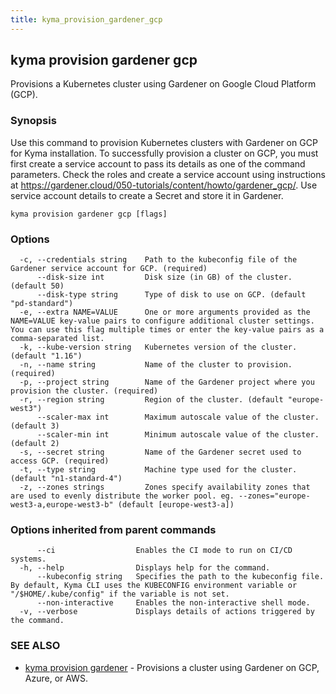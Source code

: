 ```yaml
---
title: kyma_provision_gardener_gcp
---
```


## kyma provision gardener gcp

Provisions a Kubernetes cluster using Gardener on Google Cloud Platform (GCP).

### Synopsis

Use this command to provision Kubernetes clusters with Gardener on GCP for Kyma installation. 
To successfully provision a cluster on GCP, you must first create a service account to pass its details as one of the command parameters. 
Check the roles and create a service account using instructions at https://gardener.cloud/050-tutorials/content/howto/gardener_gcp/.
Use service account details to create a Secret and store it in Gardener.

```
kyma provision gardener gcp [flags]
```

### Options

```
  -c, --credentials string    Path to the kubeconfig file of the Gardener service account for GCP. (required)
      --disk-size int         Disk size (in GB) of the cluster. (default 50)
      --disk-type string      Type of disk to use on GCP. (default "pd-standard")
  -e, --extra NAME=VALUE      One or more arguments provided as the NAME=VALUE key-value pairs to configure additional cluster settings. You can use this flag multiple times or enter the key-value pairs as a comma-separated list.
  -k, --kube-version string   Kubernetes version of the cluster. (default "1.16")
  -n, --name string           Name of the cluster to provision. (required)
  -p, --project string        Name of the Gardener project where you provision the cluster. (required)
  -r, --region string         Region of the cluster. (default "europe-west3")
      --scaler-max int        Maximum autoscale value of the cluster. (default 3)
      --scaler-min int        Minimum autoscale value of the cluster. (default 2)
  -s, --secret string         Name of the Gardener secret used to access GCP. (required)
  -t, --type string           Machine type used for the cluster. (default "n1-standard-4")
  -z, --zones strings         Zones specify availability zones that are used to evenly distribute the worker pool. eg. --zones="europe-west3-a,europe-west3-b" (default [europe-west3-a])
```

### Options inherited from parent commands

```
      --ci                  Enables the CI mode to run on CI/CD systems.
  -h, --help                Displays help for the command.
      --kubeconfig string   Specifies the path to the kubeconfig file. By default, Kyma CLI uses the KUBECONFIG environment variable or "/$HOME/.kube/config" if the variable is not set.
      --non-interactive     Enables the non-interactive shell mode.
  -v, --verbose             Displays details of actions triggered by the command.
```

### SEE ALSO

* [kyma provision gardener](#kyma-provision-gardener)	 - Provisions a cluster using Gardener on GCP, Azure, or AWS.

